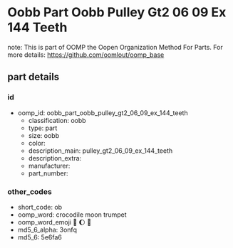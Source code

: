 # Oobb Part Oobb Pulley Gt2 06 09 Ex 144 Teeth  

note: This is part of OOMP the Oopen Organization Method For Parts. For more details: https://github.com/oomlout/oomp_base

##  part details





### id
* oomp_id: oobb_part_oobb_pulley_gt2_06_09_ex_144_teeth
  * classification: oobb
  * type: part
  * size: oobb
  * color: 
  * description_main: pulley_gt2_06_09_ex_144_teeth
  * description_extra: 
  * manufacturer: 
  * part_number: 

### other_codes
* short_code: ob
* oomp_word: crocodile moon trumpet
* oomp_word_emoji :crocodile: :moon: :trumpet:
* md5_6_alpha: 3onfq
* md5_6: 5e6fa6